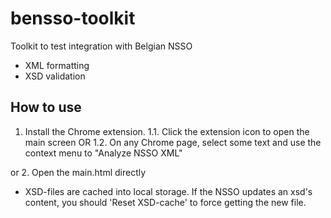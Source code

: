 # bensso-toolkit

Toolkit to test integration with Belgian NSSO

- XML formatting
- XSD validation

## How to use

1. Install the Chrome extension.
1.1. Click the extension icon to open the main screen OR
1.2. On any Chrome page, select some text and use the context menu to "Analyze NSSO XML"

or
2. Open the main.html directly

- XSD-files are cached into local storage. If the NSSO updates an xsd's content, you should 'Reset XSD-cache' to force getting the new file.
